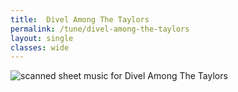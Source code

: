 ```yaml
---
title:  Divel Among The Taylors
permalink: /tune/divel-among-the-taylors
layout: single
classes: wide
---
```


<img src="/tune/scan/divel-among-the-taylors.jpg" alt="scanned sheet music for Divel Among The Taylors">

